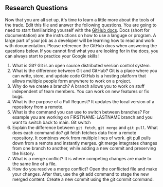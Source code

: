 ## Research Questions 

Now that you are all set up, it's time to learn a little more about the tools of the trade. Edit this file and answer the following questions. You are going to need to start familiarizing yourself with the [GitHub docs](https://docs.github.com/en). Docs (short for documentation) are the instructions on how to use a languge or program. A large part of your job as a developer will be learning how to read and work with documentation. Please reference the GitHub docs when answering the questions below. If you cannot find what you are looking for in the docs, you can always start to practice your Google skills!

1. What is Git? Git is an open source distributed version control system.
2. What is the difference between Git and GitHub? Git is a place where you can write, store, and update code GitHub is a hosting platform that allows multiple people form anywhere to work on a project.
3. Why do we create a branch? A branch allows you to work on stuff independent of team members. You can work on new features or fix bugs.
4. What is the purpose of a Pull Request? It updates the local version of a repository from a remote. 
5. What is the command you can use to switch between branches? For example you are working on FIRSTNAME-LASTNAME branch and you want to switch back to main. Git switch
6. Explain the difference between `git fetch`, `git merge` and `git pull`. What does each command do? git fetch fetches data from a remote repository. It combines work from multiple lines of work. git pull pulls down from a remote and instantly merges. git merge integrates changes from one branch to another, while adding a new commit and preserving the history.
7. What is a merge conflict? It is where competing changes are made to the same line of a file.
8. How do you resolve a merge conflict? Open the conflicted file and make your changes. After that, use the git add command to stage the new merged content. Create a new commit using the git commit command.

